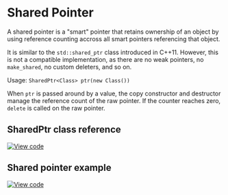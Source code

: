 # Shared Pointer

A shared pointer is a "smart" pointer that retains ownership of an object by using reference counting accross all smart pointers referencing that object.

It is similar to the `std::shared_ptr` class introduced in C++11. However, this is not a compatible implementation, as there are no weak pointers, no `make_shared`, no custom deleters, and so on.

Usage: `SharedPtr<Class> ptr(new Class())`

When `ptr` is passed around by a value, the copy constructor and destructor manage the reference count of the raw pointer. If the counter reaches zero, `delete` is called on the raw pointer.


## SharedPtr class reference

[![View code](https://www.mbed.com/embed/?type=library)](https://os.mbed.com/docs/mbed-os/6.0.0-preview/mbed-os-api-doxy/classmbed_1_1_shared_ptr.html)

## Shared pointer example

[![View code](https://www.mbed.com/embed/?url=https://github.com/ARMmbed/mbed-os-examples-docs_only/blob/master/APIs_Platform/Shared_pointer)](https://github.com/ARMmbed/mbed-os-examples-docs_only/blob/master/APIs_Platform/Shared_pointer/main.cpp)
